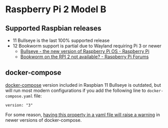 # Raspberry Pi 2 Model B

## Supported Raspbian releases
- 11 Bullseye is the last 100% supported release
- 12 Bookworm support is partial due to Wayland requiring Pi 3 or newer
  - [Bullseye - the new version of Raspberry Pi OS - Raspberry Pi](https://www.raspberrypi.com/news/raspberry-pi-os-debian-bullseye/)
  - [Bookworm on the RPI 2 not available? - Raspberry Pi Forums](https://forums.raspberrypi.com/viewtopic.php?t=365567)

## docker-compose
[docker-compose](https://docs.docker.com/compose/) version included in Raspbian 11 Bullseye is outdated, but will run most modern configurations if you add the following line to `docker-compose.yaml` file:
```
version: "3"
```
For some reason, [having this property in a yaml file will raise a warning](https://docs.docker.com/compose/compose-file/04-version-and-name/#version-top-level-element-obsolete) in newer versions of docker-compose.
